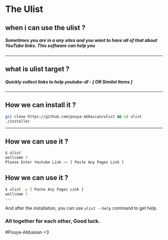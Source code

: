# The Ulist
## when i can use the ulist ?
##### Sometimes you are in a any sites and you want to have all of that about YouTube links. This software can help you
-----------
## what is ulist target ? 
##### Quickly collect links to help youtube-dl - [ OR Similst Items ]
-----------
## How we can install it ? 
```bash
git clone https://github.com/pouya-abbasian/ulist && cd ulist
./installer
```
-----------
## How we can use it ? 
```bash
$ ulist
wellcome !
Please Enter Youtube Link ~> [ Paste Any Pages Link ]
``` 
## How we can use it ? 
```bash
$ ulist -p [ Paste Any Pages Link ]
wellcome !
...
```
And after the installation, you can use `ulist --help` command to get help.
### All together for each other, Good luck. 
 #Pouya-Abbasian <3 
